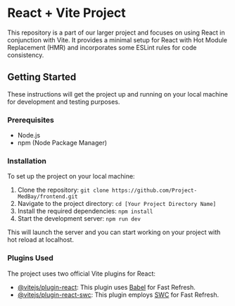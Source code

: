 # React + Vite Project

This repository is a part of our larger project and focuses on using React in conjunction with Vite. It provides a minimal setup for React with Hot Module Replacement (HMR) and incorporates some ESLint rules for code consistency.

## Getting Started

These instructions will get the project up and running on your local machine for development and testing purposes.

### Prerequisites

- Node.js
- npm (Node Package Manager)

### Installation

To set up the project on your local machine:

1. Clone the repository: ```git clone https://github.com/Project-MedBay/frontend.git```
2. Navigate to the project directory: ```cd [Your Project Directory Name]```
3. Install the required dependencies: ```npm install```
4. Start the development server: ```npm run dev```

This will launch the server and you can start working on your project with hot reload at localhost.

### Plugins Used

The project uses two official Vite plugins for React:

- [@vitejs/plugin-react](https://github.com/vitejs/vite-plugin-react/blob/main/packages/plugin-react/README.md): This plugin uses [Babel](https://babeljs.io/) for Fast Refresh.
- [@vitejs/plugin-react-swc](https://github.com/vitejs/vite-plugin-react-swc): This plugin employs [SWC](https://swc.rs/) for Fast Refresh.



